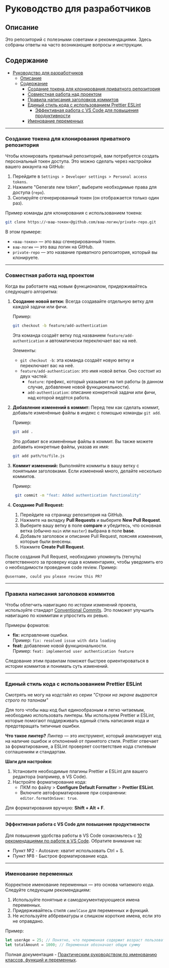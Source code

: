 # Руководство для разработчиков

## Описание

Это репозиторий с полезными советами и рекомендациями. Здесь собраны ответы на часто возникающие вопросы и инструкции.

## Содержание

- [Руководство для разработчиков](#руководство-для-разработчиков)
  - [Описание](#описание)
  - [Содержание](#содержание)
    - [Создание токена для клонирования приватного репозитория](#создание-токена-для-клонирования-приватного-репозитория)
    - [Совместная работа над проектом](#совместная-работа-над-проектом)
    - [Правила написания заголовков коммитов](#правила-написания-заголовков-коммитов)
    - [Единый стиль кода с использованием Prettier ESLint](#единый-стиль-кода-с-использованием-prettier-eslint)
      - [Эффективная работа с VS Code для повышения продуктивности](#эффективная-работа-с-vs-code-для-повышения-продуктивности)
    - [Именование переменных](#именование-переменных)

---

### Создание токена для клонирования приватного репозитория

Чтобы клонировать приватный репозиторий, вам потребуется создать персональный токен доступа. Это можно сделать через настройки вашего аккаунта на GitHub:

1. Перейдите в `Settings > Developer settings > Personal access tokens`.
2. Нажмите "Generate new token", выберите необходимые права для доступа (`repo`).
3. Скопируйте сгенерированный токен (он отображается только один раз).

Пример команды для клонирования с использованием токена:

```bash
git clone https://<ваш-токен>@github.com/ваш-логин/private-repo.git
```

В этом примере:

- `<ваш-токен>` — это ваш сгенерированный токен.
- `ваш-логин` — это ваш логин на GitHub.
- `private-repo` — это название приватного репозитория, который вы клонируете.

---

### Совместная работа над проектом

Когда вы работаете над новым функционалом, придерживайтесь следующего алгоритма:

1. **Создание новой ветки:** Всегда создавайте отдельную ветку для каждой задачи или фичи.

   Пример:

   ```bash
   git checkout -b feature/add-authentication
   ```

   Эта команда создаёт ветку под названием `feature/add-authentication` и автоматически переключает вас на неё.

   Элементы:

   - `git checkout -b`: эта команда создаёт новую ветку и переключает вас на неё.
   - `feature/add-authentication`: это имя новой ветки. Оно состоит из двух частей:
     - `feature`: префикс, который указывает на тип работы (в данном случае, добавление новой функциональности).
     - `add-authentication`: описание конкретной задачи или фичи, над которой ведётся работа.

2. **Добавление изменений в коммит:** Перед тем как сделать коммит, добавьте изменённые файлы в индекс с помощью команды `git add`.

   Пример:

   ```bash
   git add .
   ```

   Это добавит все изменённые файлы в коммит. Вы также можете добавить конкретные файлы, указав их имя:

   ```bash
   git add path/to/file.js
   ```

3. **Коммит изменений:** Выполняйте коммиты в вашу ветку с понятными заголовками. Если изменений много, делайте несколько коммитов.

   Пример:

   ```bash
    git commit -m "feat: Added authentication functionality"
   ```

4. **Создание Pull Request:**

   1. Перейдите на страницу репозитория на GitHub.
   2. Нажмите на вкладку **Pull Requests** и выберите **New Pull Request**.
   3. Выберите вашу ветку в поле **compare** и убедитесь, что основная ветка (обычно `main` или `master`) выбрана в поле **base**.
   4. Добавьте заголовок и описание Pull Request, поясняя изменения, которые были внесены.
   5. Нажмите **Create Pull Request**.

После создания Pull Request, необходимо упомянуть (тегнуть) ответственного за проверку кода в комментариях, чтобы уведомить его о необходимости проведения code review. Пример:

```
@username, could you please review this PR?
```

---

### Правила написания заголовков коммитов

Чтобы облегчить навигацию по истории изменений проекта, используйте стандарт [Conventional Commits](https://www.conventionalcommits.org/en/v1.0.0/). Это поможет улучшить навигацию по коммитам и упростить их ревью.

Примеры форматов:

- **fix:** исправление ошибки.  
  Пример: `fix: resolved issue with data loading`
- **feat:** добавление новой функциональности.  
  Пример: `feat: implemented user authentication feature`

Следование этим правилам поможет быстрее ориентироваться в истории коммитов и понимать суть изменений.

---

### Единый стиль кода с использованием Prettier ESLint

Смотрять не могу на кодстайл из серии _"Строки на экране выдаются строго по талонам"_

Для того чтобы наш код был единообразным и легко читаемым, необходимо использовать линтеры. Мы используем Prettier и ESLint, которые помогают поддерживать единый стиль написания кода и предотвращать типичные ошибки.

**Что такое линтер?**
Линтер — это инструмент, который анализирует код на наличие ошибок и отклонений от принятого стиля. Prettier отвечает за форматирование, а ESLint проверяет соответствие кода стилевым соглашениям и стандартам.

**Шаги для настройки:**

1. Установите необходимые плагины Prettier и ESLint для вашего редактора (например, в VS Code).
2. Настройте форматирование кода:
    - ПКМ по файлу > **Configure Default Formatter** > **Prettier ESLint**.
    - Включите автоформатирование при сохранении: `editor.formatOnSave: true`.

Для форматирования вручную: **Shift + Alt + F**.

---

#### Эффективная работа с VS Code для повышения продуктивности

Для повышения удобства работы в VS Code ознакомьтесь с [10 рекомендациями по работе в VS Code](https://habr.com/ru/companies/ruvds/articles/765182/). Обратите внимание на:

- Пункт №2 - Autosave: хватит использовать Ctrl + S.
- Пункт №8 - Быстрое форматирование кода.

---

### Именование переменных

Корректное именование переменных — это основа читаемого кода. Следуйте следующим рекомендациям:

1. Используйте понятные и самодокументирующиеся имена переменных.
2. Придерживайтесь стиля `camelCase` для переменных и функций.
3. Не используйте аббревиатуры и слишком короткие имена, если это не оправдано.

Пример:

```javascript
let userAge = 25; // Понятно, что переменная содержит возраст пользователя
let totalAmount = 1000; // Переменная обозначает общую сумму
```

Полная документация - [Практическим руководством по именованию классов, функций и переменных](https://habr.com/ru/articles/558874/).
